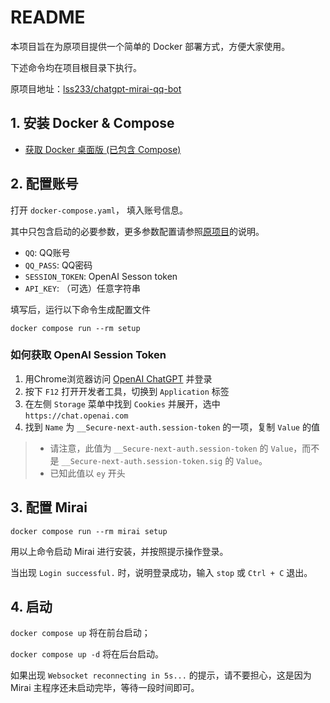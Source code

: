 # README

本项目旨在为原项目提供一个简单的 Docker 部署方式，方便大家使用。

下述命令均在项目根目录下执行。

原项目地址：[lss233/chatgpt-mirai-qq-bot](https://github.com/lss233/chatgpt-mirai-qq-bot)

## 1. 安装 Docker & Compose

- [获取 Docker 桌面版 (已包含 Compose)](https://docs.docker.com/get-docker/)

## 2. 配置账号

打开 `docker-compose.yaml`， 填入账号信息。

其中只包含启动的必要参数，更多参数配置请参照[原项目](https://github.com/lss233/chatgpt-mirai-qq-bot)的说明。

- `QQ`: QQ账号
- `QQ_PASS`: QQ密码
- `SESSION_TOKEN`: OpenAI Sesson token
- `API_KEY`: （可选）任意字符串

填写后，运行以下命令生成配置文件

`docker compose run --rm setup`

### 如何获取 OpenAI Session Token

1. 用Chrome浏览器访问 [OpenAI ChatGPT](https://chat.openai.com/chat) 并登录
2. 按下 `F12` 打开开发者工具，切换到 `Application` 标签
3. 在左侧 `Storage` 菜单中找到 `Cookies` 并展开，选中 `https://chat.openai.com`
4. 找到 `Name` 为 `__Secure-next-auth.session-token` 的一项，复制 `Value` 的值

> - 请注意，此值为 `__Secure-next-auth.session-token` 的 `Value`，而不是 `__Secure-next-auth.session-token.sig` 的 `Value`。
> - 已知此值以 `ey` 开头

## 3. 配置 Mirai

`docker compose run --rm mirai setup`

用以上命令启动 Mirai 进行安装，并按照提示操作登录。

当出现 `Login successful.` 时，说明登录成功，输入 `stop` 或 `Ctrl + C` 退出。

## 4. 启动

`docker compose up` 将在前台启动；

`docker compose up -d` 将在后台启动。

如果出现 `Websocket reconnecting in 5s...` 的提示，请不要担心，这是因为 Mirai 主程序还未启动完毕，等待一段时间即可。
